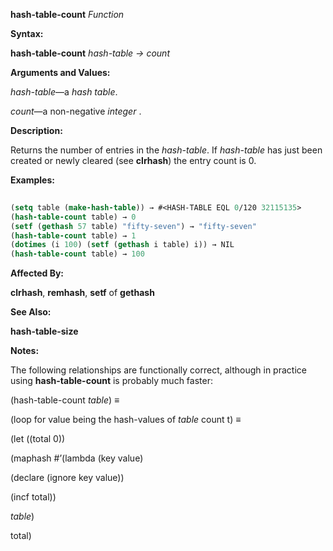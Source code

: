 **hash-table-count** *Function* 



**Syntax:** 



**hash-table-count** *hash-table → count* 



**Arguments and Values:** 



*hash-table*—a *hash table*. 



*count*—a non-negative *integer* . 



**Description:** 



Returns the number of entries in the *hash-table*. If *hash-table* has just been created or newly cleared (see **clrhash**) the entry count is 0. 



**Examples:**
```lisp
 
(setq table (make-hash-table)) → #<HASH-TABLE EQL 0/120 32115135> 
(hash-table-count table) → 0 
(setf (gethash 57 table) "fifty-seven") → "fifty-seven" 
(hash-table-count table) → 1 
(dotimes (i 100) (setf (gethash i table) i)) → NIL 
(hash-table-count table) → 100 

```
**Affected By:** 



**clrhash**, **remhash**, **setf** of **gethash** 



**See Also:** 



**hash-table-size** 







 



 



**Notes:** 



The following relationships are functionally correct, although in practice using **hash-table-count** is probably much faster: 



(hash-table-count *table*) *≡* 



(loop for value being the hash-values of *table* count t) *≡* 



(let ((total 0)) 



(maphash #’(lambda (key value) 



(declare (ignore key value)) 



(incf total)) 



*table*) 



total) 



